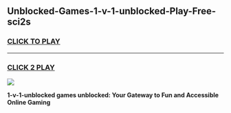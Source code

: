 
## Unblocked-Games-1-v-1-unblocked-Play-Free-sci2s
<h3>
<a href="https://premium76.site?title=1-v-1-unblocked&ref=18A1">CLICK TO PLAY</a></h3>
<hr>

<h3>
<a href="https://premium76.site?title=1-v-1-unblocked&ref=18A1">CLICK 2 PLAY</a>
  
</h3>

<a href="https://premium76.site?title=1-v-1-unblocked&ref=18A1"><img src="https://clearcache.store/games.png"></a>


**1-v-1-unblocked games unblocked: Your Gateway to Fun and Accessible Online Gaming**
